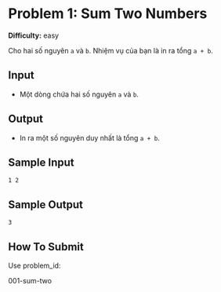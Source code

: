 # Problem 1: Sum Two Numbers

**Difficulty:** easy

Cho hai số nguyên `a` và `b`. Nhiệm vụ của bạn là in ra tổng `a + b`.

## Input
- Một dòng chứa hai số nguyên `a` và `b`.

## Output
- In ra một số nguyên duy nhất là tổng `a + b`.

## Sample Input
```
1 2
```

## Sample Output
```
3
```

## How To Submit
Use problem_id:

001-sum-two
